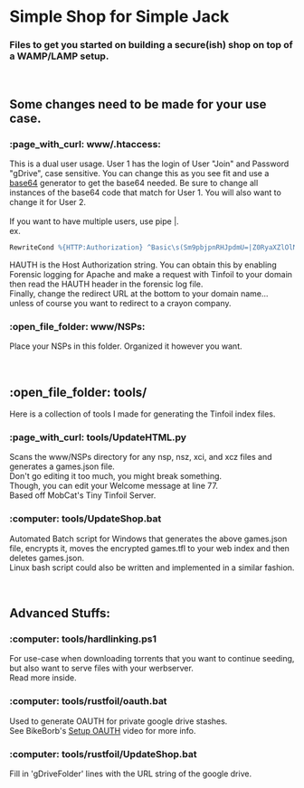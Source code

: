 <h1>Simple Shop for Simple Jack</h1>
<h3>Files to get you started on building a secure(ish) shop on top of a WAMP/LAMP setup.</h3>

<p>&nbsp;</p>

<h2>Some changes need to be made for your use case.</h2>
<h3>:page_with_curl: www/.htaccess:</h1>
<p>This is a dual user usage. User 1 has the login of User "Join" and Password "gDrive", case sensitive. You can change this as you see fit and use a <a href="https://base64.io/">base64</a> generator to get the base64 needed. Be sure to change all instances of the base64 code that match for User 1. You will also want to change it for User 2.<br><br>
If you want to have multiple users, use pipe |.<br>
ex.

``` Apache
RewriteCond %{HTTP:Authorization} ^Basic\s(Sm9pbjpnRHJpdmU=|Z0RyaXZlOlNob3A=)$
```

HAUTH is the Host Authorization string. You can obtain this by enabling Forensic logging for Apache and make a request with Tinfoil to your domain then read the HAUTH header in the forensic log file.<br>Finally, change the redirect URL at the bottom to your domain name... unless of course you want to redirect to a crayon company.</p>


<h3>:open_file_folder: www/NSPs:</h3>
<p>Place your NSPs in this folder. Organized it however you want.</p>

<p>&nbsp;</p>

<h2>:open_file_folder: tools/</h2>
<p>Here is a collection of tools I made for generating the Tinfoil index files.</p>

<h3>:page_with_curl: tools/UpdateHTML.py</h3>
<p>Scans the www/NSPs directory for any nsp, nsz, xci, and xcz files and generates a games.json file.<br>
Don't go editing it too much, you might break something.<br>
Though, you can edit your Welcome message at line 77.<br>
Based off MobCat's Tiny Tinfoil Server.</p>

<h3>:computer: tools/UpdateShop.bat</h3>
<p>Automated Batch script for Windows that generates the above games.json file, encrypts it, moves the encrypted games.tfl to your web index and then deletes games.json.<br>
Linux bash script could also be written and implemented in a similar fashion.</p>

<p>&nbsp;</p>

<h2>Advanced Stuffs:</h2>


<h3>:computer: tools/hardlinking.ps1</h3>
<p>For use-case when downloading torrents that you want to continue seeding, but also want to serve files with your werbserver.<br>
Read more inside.</p>

<h3>:computer: tools/rustfoil/oauth.bat</h3>
<p>Used to generate OAUTH for private google drive stashes.<br>
See BikeBorb's <a href="https://www.youtube.com/watch?v=r8xv4xWodKE">Setup OAUTH</a> video for more info.</p>

<h3>:computer: tools/rustfoil/UpdateShop.bat</h3>
<p>Fill in 'gDriveFolder' lines with the URL string of the google drive.</p>
